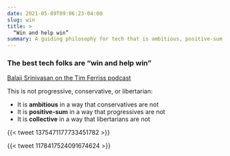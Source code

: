 ```yaml
---
date: 2021-05-09T09:06:23-04:00
slug: win
title: >
  “Win and help win”
summary: A guiding philosophy for tech that is ambitious, positive-sum, and collective.
---
```


### The best tech folks are “win and help win”

[Balaji Srinivasan on the Tim Ferriss podcast](https://tim.blog/2021/03/25/balaji-srinivasan-transcript/)

This is not progressive, conservative, or libertarian:

- It is **ambitious** in a way that conservatives are not
- It is **positive-sum** in a way that progressives are not
- It is **collective** in a way that libertarians are not

{{< tweet 1375471177733451782 >}}

{{< tweet 1178417524091674624 >}}

